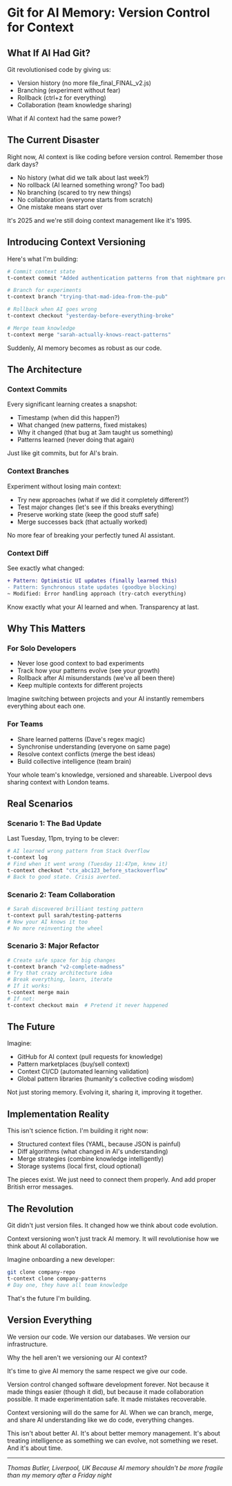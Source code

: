 # Git for AI Memory: Version Control for Context

## What If AI Had Git?

Git revolutionised code by giving us:
- Version history (no more file_final_FINAL_v2.js)
- Branching (experiment without fear)
- Rollback (ctrl+z for everything)
- Collaboration (team knowledge sharing)

What if AI context had the same power?

## The Current Disaster

Right now, AI context is like coding before version control. Remember those dark days?
- No history (what did we talk about last week?)
- No rollback (AI learned something wrong? Too bad)
- No branching (scared to try new things)
- No collaboration (everyone starts from scratch)
- One mistake means start over

It's 2025 and we're still doing context management like it's 1995.

## Introducing Context Versioning

Here's what I'm building:

```bash
# Commit context state
t-context commit "Added authentication patterns from that nightmare project"

# Branch for experiments
t-context branch "trying-that-mad-idea-from-the-pub"

# Rollback when AI goes wrong
t-context checkout "yesterday-before-everything-broke"

# Merge team knowledge
t-context merge "sarah-actually-knows-react-patterns"
```

Suddenly, AI memory becomes as robust as our code.

## The Architecture

### Context Commits
Every significant learning creates a snapshot:
- Timestamp (when did this happen?)
- What changed (new patterns, fixed mistakes)
- Why it changed (that bug at 3am taught us something)
- Patterns learned (never doing that again)

Just like git commits, but for AI's brain.

### Context Branches
Experiment without losing main context:
- Try new approaches (what if we did it completely different?)
- Test major changes (let's see if this breaks everything)
- Preserve working state (keep the good stuff safe)
- Merge successes back (that actually worked)

No more fear of breaking your perfectly tuned AI assistant.

### Context Diff
See exactly what changed:
```diff
+ Pattern: Optimistic UI updates (finally learned this)
- Pattern: Synchronous state updates (goodbye blocking)
~ Modified: Error handling approach (try-catch everything)
```

Know exactly what your AI learned and when. Transparency at last.

## Why This Matters

### For Solo Developers
- Never lose good context to bad experiments
- Track how your patterns evolve (see your growth)
- Rollback after AI misunderstands (we've all been there)
- Keep multiple contexts for different projects

Imagine switching between projects and your AI instantly remembers everything about each one.

### For Teams
- Share learned patterns (Dave's regex magic)
- Synchronise understanding (everyone on same page)
- Resolve context conflicts (merge the best ideas)
- Build collective intelligence (team brain)

Your whole team's knowledge, versioned and shareable. Liverpool devs sharing context with London teams.

## Real Scenarios

### Scenario 1: The Bad Update
Last Tuesday, 11pm, trying to be clever:
```bash
# AI learned wrong pattern from Stack Overflow
t-context log
# Find when it went wrong (Tuesday 11:47pm, knew it)
t-context checkout "ctx_abc123_before_stackoverflow"
# Back to good state. Crisis averted.
```

### Scenario 2: Team Collaboration
```bash
# Sarah discovered brilliant testing pattern
t-context pull sarah/testing-patterns
# Now your AI knows it too
# No more reinventing the wheel
```

### Scenario 3: Major Refactor
```bash
# Create safe space for big changes
t-context branch "v2-complete-madness"
# Try that crazy architecture idea
# Break everything, learn, iterate
# If it works:
t-context merge main
# If not:
t-context checkout main  # Pretend it never happened
```

## The Future

Imagine:
- GitHub for AI context (pull requests for knowledge)
- Pattern marketplaces (buy/sell context)
- Context CI/CD (automated learning validation)
- Global pattern libraries (humanity's collective coding wisdom)

Not just storing memory. Evolving it, sharing it, improving it together.

## Implementation Reality

This isn't science fiction. I'm building it right now:
- Structured context files (YAML, because JSON is painful)
- Diff algorithms (what changed in AI's understanding)
- Merge strategies (combine knowledge intelligently)
- Storage systems (local first, cloud optional)

The pieces exist. We just need to connect them properly. And add proper British error messages.

## The Revolution

Git didn't just version files. It changed how we think about code evolution.

Context versioning won't just track AI memory. It will revolutionise how we think about AI collaboration.

Imagine onboarding a new developer:
```bash
git clone company-repo
t-context clone company-patterns
# Day one, they have all team knowledge
```

That's the future I'm building.

## Version Everything

We version our code. We version our databases. We version our infrastructure.

Why the hell aren't we versioning our AI context?

It's time to give AI memory the same respect we give our code.

Version control changed software development forever. Not because it made things easier (though it did), but because it made collaboration possible. It made experimentation safe. It made mistakes recoverable.

Context versioning will do the same for AI. When we can branch, merge, and share AI understanding like we do code, everything changes.

This isn't about better AI. It's about better memory management. It's about treating intelligence as something we can evolve, not something we reset. And it's about time.

---

*Thomas Butler, Liverpool, UK*
*Because AI memory shouldn't be more fragile than my memory after a Friday night*
